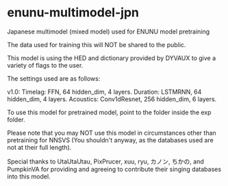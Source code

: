 # enunu-multimodel-jpn
Japanese multimodel (mixed model) used for ENUNU model pretraining

The data used for training this will NOT be shared to the public.

This model is using the HED and dictionary provided by DYVAUX to give a variety of flags to the user.

The settings used are as follows:

v1.0:
Timelag: FFN, 64 hidden_dim, 4 layers.
Duration: LSTMRNN, 64 hidden_dim, 4 layers.
Acoustics: Conv1dResnet, 256 hidden_dim, 6 layers.

To use this model for pretrained model, point to the folder inside the exp folder.

Please note that you may NOT use this model in circumstances other than pretraining for NNSVS (You shouldn't anyway, as the databases used are not at their full length).

Special thanks to UtaUtaUtau, PixPrucer, xuu, ryu, カノン, ちかの, and PumpkinVA for providing and agreeing to contribute their singing databases into this model.
